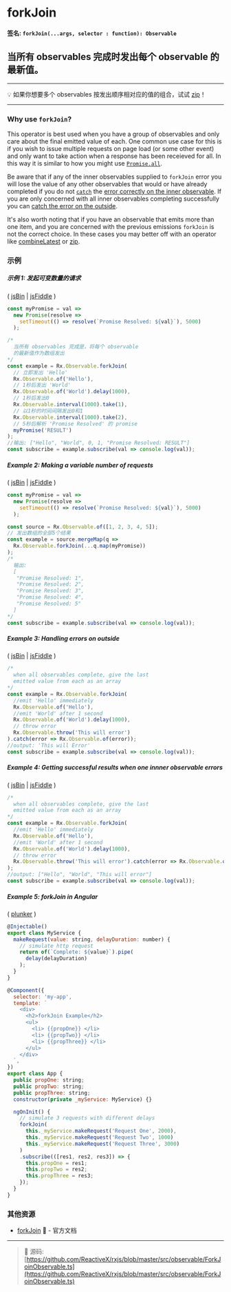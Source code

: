 # forkJoin

#### 签名: `forkJoin(...args, selector : function): Observable`

## 当所有 observables 完成时发出每个 observable 的最新值。

---

:bulb:  如果你想要多个 observables 按发出顺序相对应的值的组合，试试 [zip](zip.md)！

---

### Why use `forkJoin`?

This operator is best used when you have a group of observables and only care
about the final emitted value of each. One common use case for this is if you
wish to issue multiple requests on page load (or some other event) and only want
to take action when a response has been receieved for all. In this way it is
similar to how you might use
[`Promise.all`](https://developer.mozilla.org/en-US/docs/Web/JavaScript/Reference/Global_Objects/Promise/all).

Be aware that if any of the inner observables supplied to `forkJoin` error you
will lose the value of any other observables that would or have already
completed if you do not [`catch`](../error_handling/catch.md) the
[error correctly on the inner observable](#example-4-getting-successful-results-when-one-innner-observable-errors).
If you are only concerned with all inner observables completing successfully you
can [catch the error on the outside](#example-3-handling-errors-on-outside).

It's also worth noting that if you have an observable that emits more than one
item, and you are concerned with the previous emissions `forkJoin` is not the
correct choice. In these cases you may better off with an operator like
[combineLatest](combinelatest.md) or [zip](zip.md).

### 示例

##### 示例 1: 发起可变数量的请求

( [jsBin](http://jsbin.com/remiduhimu/1/edit?js,console) |
[jsFiddle](https://jsfiddle.net/btroncone/5fj77920/81/) )

```js
const myPromise = val =>
  new Promise(resolve =>
    setTimeout(() => resolve(`Promise Resolved: ${val}`), 5000)
  );

/*
  当所有 observables 完成是，将每个 observable 
  的最新值作为数组发出
*/
const example = Rx.Observable.forkJoin(
  // 立即发出 'Hello'
  Rx.Observable.of('Hello'),
  // 1秒后发出 'World'
  Rx.Observable.of('World').delay(1000),
  // 1秒后发出0
  Rx.Observable.interval(1000).take(1),
  // 以1秒的时间间隔发出0和1
  Rx.Observable.interval(1000).take(2),
  // 5秒后解析 'Promise Resolved' 的 promise
  myPromise('RESULT')
);
//输出: ["Hello", "World", 0, 1, "Promise Resolved: RESULT"]
const subscribe = example.subscribe(val => console.log(val));
```

##### Example 2: Making a variable number of requests

( [jsBin](http://jsbin.com/febejakapi/1/edit?js,console) |
[jsFiddle](https://jsfiddle.net/btroncone/0b8Lnh7s/1/) )

```js
const myPromise = val =>
  new Promise(resolve =>
    setTimeout(() => resolve(`Promise Resolved: ${val}`), 5000)
  );

const source = Rx.Observable.of([1, 2, 3, 4, 5]);
// 发出数组的全部5个结果
const example = source.mergeMap(q =>
  Rx.Observable.forkJoin(...q.map(myPromise))
);
/*
  输出:
  [
   "Promise Resolved: 1", 
   "Promise Resolved: 2", 
   "Promise Resolved: 3", 
   "Promise Resolved: 4",    
   "Promise Resolved: 5"
  ]
*/
const subscribe = example.subscribe(val => console.log(val));
```

##### Example 3: Handling errors on outside

( [jsBin](http://jsbin.com/gugawucixi/1/edit?js,console) |
[jsFiddle](https://jsfiddle.net/btroncone/6vz7tjx2/1/) )

```js
/*
  when all observables complete, give the last
  emitted value from each as an array
*/
const example = Rx.Observable.forkJoin(
  //emit 'Hello' immediately
  Rx.Observable.of('Hello'),
  //emit 'World' after 1 second
  Rx.Observable.of('World').delay(1000),
  // throw error
  Rx.Observable.throw('This will error')
).catch(error => Rx.Observable.of(error));
//output: 'This will Error'
const subscribe = example.subscribe(val => console.log(val));
```

##### Example 4: Getting successful results when one innner observable errors

( [jsBin](http://jsbin.com/memajepefe/1/edit?js,console) |
[jsFiddle](https://jsfiddle.net/btroncone/emdu4doy/1/) )

```js
/*
  when all observables complete, give the last
  emitted value from each as an array
*/
const example = Rx.Observable.forkJoin(
  //emit 'Hello' immediately
  Rx.Observable.of('Hello'),
  //emit 'World' after 1 second
  Rx.Observable.of('World').delay(1000),
  // throw error
  Rx.Observable.throw('This will error').catch(error => Rx.Observable.of(error))
);
//output: ["Hello", "World", "This will error"]
const subscribe = example.subscribe(val => console.log(val));
```

##### Example 5: forkJoin in Angular

( [plunker](https://plnkr.co/edit/ElTrOg8NfR3WbbAfjBXQ?p=preview) )

```js
@Injectable()
export class MyService {
  makeRequest(value: string, delayDuration: number) {
    // simulate http request
    return of(`Complete: ${value}`).pipe(
      delay(delayDuration)
    );
  }
}

@Component({
  selector: 'my-app',
  template: `
    <div>
      <h2>forkJoin Example</h2>
      <ul>
        <li> {{propOne}} </li>
        <li> {{propTwo}} </li>
        <li> {{propThree}} </li>
      </ul>
    </div>
  `,
})
export class App {
  public propOne: string;
  public propTwo: string;
  public propThree: string;
  constructor(private _myService: MyService) {}

  ngOnInit() {
    // simulate 3 requests with different delays
    forkJoin(
      this._myService.makeRequest('Request One', 2000),
      this._myService.makeRequest('Request Two', 1000)
      this._myService.makeRequest('Request Three', 3000)
    )
    .subscribe(([res1, res2, res3]) => {
      this.propOne = res1;
      this.propTwo = res2;
      this.propThree = res3;
    });
  }
}
```

### 其他资源

* [forkJoin](http://cn.rx.js.org/class/es6/Observable.js~Observable.html#static-method-forkJoin) :newspaper: - 官方文档

---
> :file_folder: 源码:  [https://github.com/ReactiveX/rxjs/blob/master/src/observable/ForkJoinObservable.ts](https://github.com/ReactiveX/rxjs/blob/master/src/observable/ForkJoinObservable.ts)
